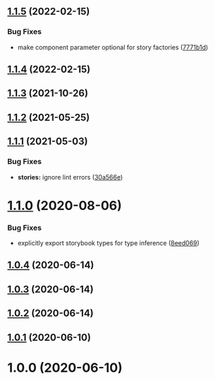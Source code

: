 ## [1.1.5](https://github.com/pascaliske/npm-package/compare/v1.1.4...v1.1.5) (2022-02-15)


### Bug Fixes

* make component parameter optional for story factories ([7771b1d](https://github.com/pascaliske/npm-package/commit/7771b1d64764ed5080c130470eddb626c993f45d))



## [1.1.4](https://github.com/pascaliske/npm-package/compare/v1.1.3...v1.1.4) (2022-02-15)



## [1.1.3](https://github.com/pascaliske/npm-package/compare/v1.1.2...v1.1.3) (2021-10-26)



## [1.1.2](https://github.com/pascaliske/npm-package/compare/v1.1.1...v1.1.2) (2021-05-25)



## [1.1.1](https://github.com/pascaliske/npm-package/compare/v1.1.0...v1.1.1) (2021-05-03)


### Bug Fixes

* **stories:** ignore lint errors ([30a566e](https://github.com/pascaliske/npm-package/commit/30a566e1f9e55de9c92378deb50b376d605d055e))



# [1.1.0](https://github.com/pascaliske/npm-package/compare/v1.0.4...v1.1.0) (2020-08-06)


### Bug Fixes

* explicitly export storybook types for type inference ([8eed069](https://github.com/pascaliske/npm-package/commit/8eed069d441850952def7a98492935d3c649f212))



## [1.0.4](https://github.com/pascaliske/npm-package/compare/v1.0.3...v1.0.4) (2020-06-14)



## [1.0.3](https://github.com/pascaliske/npm-package/compare/v1.0.2...v1.0.3) (2020-06-14)



## [1.0.2](https://github.com/pascaliske/npm-package/compare/v1.0.1...v1.0.2) (2020-06-14)



## [1.0.1](https://github.com/pascaliske/npm-package/compare/v1.0.0...v1.0.1) (2020-06-10)



# 1.0.0 (2020-06-10)



